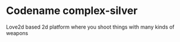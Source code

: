# Codename complex-silver
Love2d based 2d platform where you shoot things with many kinds of weapons
